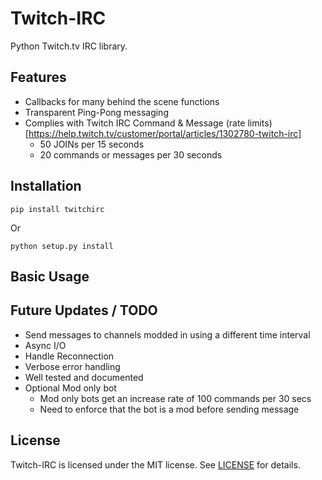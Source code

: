 Twitch-IRC
=====
Python Twitch.tv IRC library.

Features
--------
- Callbacks for many behind the scene functions
- Transparent Ping-Pong messaging
- Complies with Twitch IRC Command & Message (rate limits)[https://help.twitch.tv/customer/portal/articles/1302780-twitch-irc]
    - 50 JOINs per 15 seconds
    - 20 commands or messages per 30 seconds 

Installation
------------
    pip install twitchirc
Or

    python setup.py install

Basic Usage
-----------


Future Updates / TODO
--------------
- Send messages to channels modded in using a different time interval
- Async I/O
- Handle Reconnection
- Verbose error handling
- Well tested and documented
- Optional Mod only bot
    - Mod only bots get an increase rate of 100 commands per 30 secs
    - Need to enforce that the bot is a mod before sending message


License
-------
Twitch-IRC is licensed under the MIT license. See [LICENSE](LICENSE) for details.
